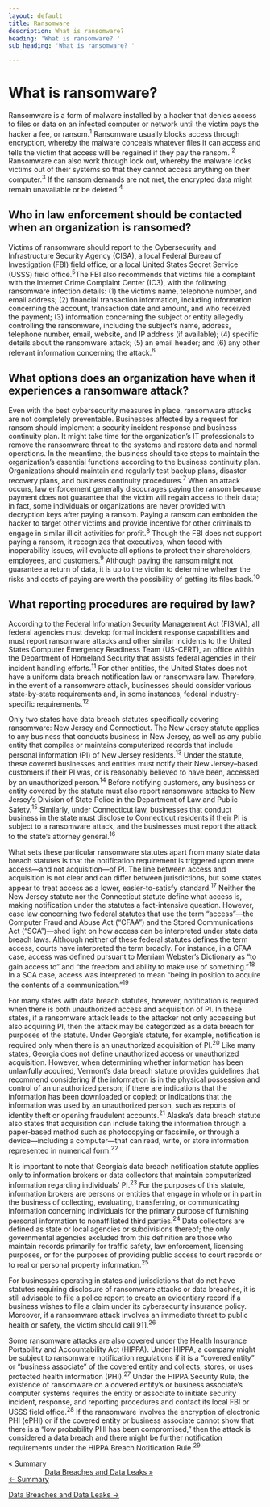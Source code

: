 ```yaml
---
layout: default
title: Ransomware
description: What is ransomware? 
heading: 'What is ransomware? '
sub_heading: 'What is ransomware? '

---
```

# What is ransomware?

Ransomware is a form of malware installed by a hacker that denies access to files or data on an infected computer or network until the victim pays the hacker a fee, or ransom.<sup>1</sup> Ransomware usually blocks access through encryption, whereby the malware conceals whatever files it can access and tells the victim that access will be regained if they pay the ransom. <sup>2</sup> Ransomware can also work through lock out, whereby the malware locks victims out of their systems so that they cannot access anything on their computer.<sup>3</sup> If the ransom demands are not met, the encrypted data might remain unavailable or be deleted.<sup>4</sup>

## Who in law enforcement should be contacted when an organization is ransomed?

Victims of ransomware should report to the Cybersecurity and Infrastructure Security Agency (CISA), a local Federal Bureau of Investigation (FBI) field office, or a local United States Secret Service (USSS) field office.<sup>5</sup>The FBI also recommends that victims file a complaint with the Internet Crime Complaint Center (IC3), with the following ransomware infection details: (1) the victim’s name, telephone number, and email address; (2) financial transaction information, including information concerning the account, transaction date and amount, and who received the payment; (3) information concerning the subject or entity allegedly controlling the ransomware, including the subject’s name, address, telephone number, email, website, and IP address (if available); (4) specific details about the ransomware attack; (5) an email header; and (6) any other relevant information concerning the attack.<sup>6</sup>

## What options does an organization have when it experiences a ransomware attack?

Even with the best cybersecurity measures in place, ransomware attacks are not completely preventable. Businesses affected by a request for ransom should implement a security incident response and business continuity plan. It might take time for the organization’s IT professionals to remove the ransomware threat to the systems and restore data and normal operations. In the meantime, the business should take steps to maintain the organization’s essential functions according to the business continuity plan. Organizations should maintain and regularly test backup plans, disaster recovery plans, and business continuity procedures.<sup>7</sup> When an attack occurs, law enforcement generally discourages paying the ransom because payment does not guarantee that the victim will regain access to their data; in fact, some individuals or organizations are never provided with decryption keys after paying a ransom. Paying a ransom can embolden the hacker to target other victims and provide incentive for other criminals to engage in similar illicit activities for profit.<sup>8</sup> Though the FBI does not support paying a ransom, it recognizes that executives, when faced with inoperability issues, will evaluate all options to protect their shareholders, employees, and customers.<sup>9</sup> Although paying the ransom might not guarantee a return of data, it is up to the victim to determine whether the risks and costs of paying are worth the possibility of getting its files back.<sup>10</sup>

## What reporting procedures are required by law?

According to the Federal Information Security Management Act (FISMA), all federal agencies must develop formal incident response capabilities and must report ransomware attacks and other similar incidents to the United States Computer Emergency Readiness Team (US-CERT), an office within the Department of Homeland Security that assists federal agencies in their incident handling efforts.<sup>11</sup> For other entities, the United States does not have a uniform data breach notification law or ransomware law. Therefore, in the event of a ransomware attack, businesses should consider various state-by-state requirements and, in some instances, federal industry-specific requirements.<sup>12</sup>

Only two states have data breach statutes specifically covering ransomware: New Jersey and Connecticut. The New Jersey statute applies to any business that conducts business in New Jersey, as well as any public entity that compiles or maintains computerized records that include personal information (PI) of New Jersey residents.<sup>13</sup> Under the statute, these covered businesses and entities must notify their New Jersey–based customers if their PI was, or is reasonably believed to have been, accessed by an unauthorized person.<sup>14</sup> Before notifying customers, any business or entity covered by the statute must also report ransomware attacks to New Jersey’s Division of State Police in the Department of Law and Public Safety.<sup>15</sup> Similarly, under Connecticut law, businesses that conduct business in the state must disclose to Connecticut residents if their PI is subject to a ransomware attack, and the businesses must report the attack to the state’s attorney general.<sup>16</sup>

What sets these particular ransomware statutes apart from many state data breach statutes is that the notification requirement is triggered upon mere access—and not acquisition—of PI. The line between access and acquisition is not clear and can differ between jurisdictions, but some states appear to treat access as a lower, easier-to-satisfy standard.<sup>17</sup> Neither the New Jersey statute nor the Connecticut statute define what access is, making notification under the statutes a fact-intensive question. However, case law concerning two federal statutes that use the term “access”—the Computer Fraud and Abuse Act (“CFAA”) and the Stored Communications Act (“SCA”)—shed light on how access can be interpreted under state data breach laws. Although neither of these federal statutes defines the term access, courts have interpreted the term broadly. For instance, in a CFAA case, access was defined pursuant to Merriam Webster’s Dictionary as “to gain access to” and “the freedom and ability to make use of something.”<sup>18</sup> In a SCA case, access was interpreted to mean “being in position to acquire the contents of a communication.”<sup>19</sup>

For many states with data breach statutes, however, notification is required when there is both unauthorized access and acquisition of PI. In these states, if a ransomware attack leads to the attacker not only accessing but also acquiring PI, then the attack may be categorized as a data breach for purposes of the statute. Under Georgia’s statute, for example, notification is required only when there is an unauthorized acquisition of PI.<sup>20</sup> Like many states, Georgia does not define unauthorized access or unauthorized acquisition. However, when determining whether information has been unlawfully acquired, Vermont’s data breach statute provides guidelines that recommend considering if the information is in the physical possession and control of an unauthorized person; if there are indications that the information has been downloaded or copied; or indications that the information was used by an unauthorized person, such as reports of identity theft or opening fraudulent accounts.<sup>21</sup> Alaska’s data breach statute also states that acquisition can include taking the information through a paper-based method such as photocopying or facsimile, or through a device—including a computer—that can read, write, or store information represented in numerical form.<sup>22</sup>

It is important to note that Georgia’s data breach notification statute applies only to information brokers or data collectors that maintain computerized information regarding individuals’ PI.<sup>23</sup> For the purposes of this statute, information brokers are persons or entities that engage in whole or in part in the business of collecting, evaluating, transferring, or communicating information concerning individuals for the primary purpose of furnishing personal information to nonaffiliated third parties.<sup>24</sup> Data collectors are defined as state or local agencies or subdivisions thereof; the only governmental agencies excluded from this definition are those who maintain records primarily for traffic safety, law enforcement, licensing purposes, or for the purposes of providing public access to court records or to real or personal property information.<sup>25</sup>

For businesses operating in states and jurisdictions that do not have statutes requiring disclosure of ransomware attacks or data breaches, it is still advisable to file a police report to create an evidentiary record if a business wishes to file a claim under its cybersecurity insurance policy. Moreover, if a ransomware attack involves an immediate threat to public health or safety, the victim should call 911.<sup>26</sup>

Some ransomware attacks are also covered under the Health Insurance Portability and Accountability Act (HIPPA). Under HIPPA, a company might be subject to ransomware notification regulations if it is a “covered entity” or “business associate” of the covered entity and collects, stores, or uses protected health information (PHI).<sup>27</sup> Under the HIPPA Security Rule, the existence of ransomware on a covered entity’s or business associate’s computer systems requires the entity or associate to initiate security incident, response, and reporting procedures and contact its local FBI or USSS field office.<sup>28</sup> If the ransomware involves the encryption of electronic PHI (ePHI) or if the covered entity or business associate cannot show that there is a “low probability PHI has been compromised,” then the attack is considered a data breach and there might be further notification requirements under the HIPPA Breach Notification Rule.<sup>29</sup>



<body>
<a href="./phishing_summary.html" class="summary">&laquo; Summary</a>
<div style = "position:absolute; left:300px;">
<a href="./data_breaches_leaks.html" class="Data Breaches and Data Leaks">Data Breaches and Data Leaks &raquo;</a>
</div>
</body>


[← Summary](./phishing_summary.html "Summary")

[Data Breaches and Data Leaks →](./data_breaches_leaks.html "Data Breaches and Data Leaks")
